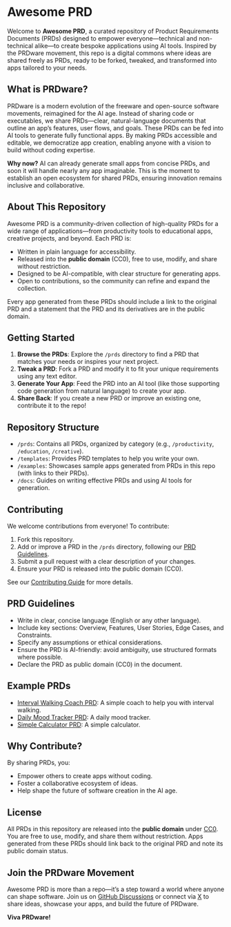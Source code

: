 # Awesome PRD

Welcome to **Awesome PRD**, a curated repository of Product Requirements Documents (PRDs) designed to empower everyone—technical and non-technical alike—to create bespoke applications using AI tools. Inspired by the PRDware movement, this repo is a digital commons where ideas are shared freely as PRDs, ready to be forked, tweaked, and transformed into apps tailored to your needs.

## What is PRDware?

PRDware is a modern evolution of the freeware and open-source software movements, reimagined for the AI age. Instead of sharing code or executables, we share PRDs—clear, natural-language documents that outline an app’s features, user flows, and goals. These PRDs can be fed into AI tools to generate fully functional apps. By making PRDs accessible and editable, we democratize app creation, enabling anyone with a vision to build without coding expertise.

**Why now?** AI can already generate small apps from concise PRDs, and soon it will handle nearly any app imaginable. This is the moment to establish an open ecosystem for shared PRDs, ensuring innovation remains inclusive and collaborative.

## About This Repository

Awesome PRD is a community-driven collection of high-quality PRDs for a wide range of applications—from productivity tools to educational apps, creative projects, and beyond. Each PRD is:
- Written in plain language for accessibility.
- Released into the **public domain** (CC0), free to use, modify, and share without restriction.
- Designed to be AI-compatible, with clear structure for generating apps.
- Open to contributions, so the community can refine and expand the collection.

Every app generated from these PRDs should include a link to the original PRD and a statement that the PRD and its derivatives are in the public domain.

## Getting Started

1. **Browse the PRDs**: Explore the `/prds` directory to find a PRD that matches your needs or inspires your next project.
2. **Tweak a PRD**: Fork a PRD and modify it to fit your unique requirements using any text editor.
3. **Generate Your App**: Feed the PRD into an AI tool (like those supporting code generation from natural language) to create your app.
4. **Share Back**: If you create a new PRD or improve an existing one, contribute it to the repo!

## Repository Structure

- `/prds`: Contains all PRDs, organized by category (e.g., `/productivity`, `/education`, `/creative`).
- `/templates`: Provides PRD templates to help you write your own.
- `/examples`: Showcases sample apps generated from PRDs in this repo (with links to their PRDs).
- `/docs`: Guides on writing effective PRDs and using AI tools for generation.

## Contributing

We welcome contributions from everyone! To contribute:
1. Fork this repository.
2. Add or improve a PRD in the `/prds` directory, following our [PRD Guidelines](docs/prd-guidelines.md).
3. Submit a pull request with a clear description of your changes.
4. Ensure your PRD is released into the public domain (CC0).

See our [Contributing Guide](docs/contributing.md) for more details.

## PRD Guidelines

- Write in clear, concise language (English or any other language).
- Include key sections: Overview, Features, User Stories, Edge Cases, and Constraints.
- Specify any assumptions or ethical considerations.
- Ensure the PRD is AI-friendly: avoid ambiguity, use structured formats where possible.
- Declare the PRD as public domain (CC0) in the document.

## Example PRDs

- [Interval Walking Coach PRD](prds/exercise/interval-walking-coach.md): A simple coach to help you with interval walking.
- [Daily Mood Tracker PRD](prds/health/daily-mood-tracker.md): A daily mood tracker.
- [Simple Calculator PRD](prds/utility/simple-calculator.md): A simple calculator.

## Why Contribute?

By sharing PRDs, you:
- Empower others to create apps without coding.
- Foster a collaborative ecosystem of ideas.
- Help shape the future of software creation in the AI age.

## License

All PRDs in this repository are released into the **public domain** under [CC0](https://creativecommons.org/publicdomain/zero/1.0/). You are free to use, modify, and share them without restriction. Apps generated from these PRDs should link back to the original PRD and note its public domain status.

## Join the PRDware Movement

Awesome PRD is more than a repo—it’s a step toward a world where anyone can shape software. Join us on [GitHub Discussions](https://github.com/awesome-prd/discussions) or connect via [X](https://x.com/prdware) to share ideas, showcase your apps, and build the future of PRDware.

**Viva PRDware!**
